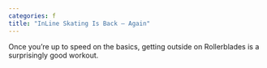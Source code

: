 ```yaml
---
categories: f
title: "InLine Skating Is Back — Again"
---
```

Once you’re up to speed on the basics, getting outside on Rollerblades is a surprisingly good workout.